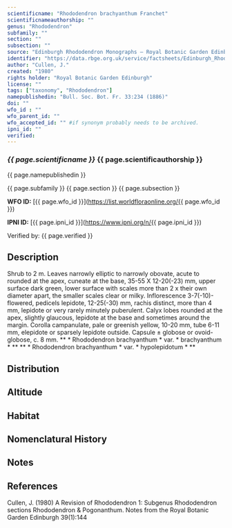 ```yaml
---
scientificname: "Rhododendron brachyanthum Franchet"
scientificnameauthorship: ""
genus: "Rhododendron"
subfamily: ""
section: ""
subsection: ""
source: "Edinburgh Rhododendron Monographs – Royal Botanic Garden Edinburgh"
identifier: "https://data.rbge.org.uk/service/factsheets/Edinburgh_Rhododendron_Monographs.xhtml"
author: "Cullen, J."
created: "1980"
rights holder: "Royal Botanic Garden Edinburgh"
license: ""
tags: ["taxonomy", "Rhododendron"]
namepublishedin: "Bull. Soc. Bot. Fr. 33:234 (1886)"
doi: ""
wfo_id : ""
wfo_parent_id: ""
wfo_accepted_id: "" #if synonym probably needs to be archived.                      
ipni_id: ""
verified:
---
```

### _{{ page.scientificname }}_ {{ page.scientificauthorship }}
 {{ page.namepublishedin }}

{{ page.subfamily }} {{ page.section }} {{ page.subsection }}

**WFO ID:** [{{ page.wfo_id }}](https://list.worldfloraonline.org/{{ page.wfo_id }})

**IPNI ID:** [{{ page.ipni_id }}](https://www.ipni.org/n/{{ page.ipni_id }})

Verified by: {{ page.verified }}



## Description
Shrub to 2 m. Leaves narrowly elliptic to narrowly obovate, acute to rounded at the apex, cuneate at the base, 35-55 X 12-20(-23) mm, upper surface dark green, lower surface with scales more than 2 x their own diameter apart, the smaller scales clear or milky. Inflorescence 3-7(-10)-flowered, pedicels lepidote, 12-25(-30) mm, rachis distinct, more than 4 mm, lepidote or very rarely minutely puberulent. Calyx lobes rounded at the apex, slightly glaucous, lepidote at the base and sometimes around the margin. Corolla campanulate, pale or greenish yellow, 10-20 mm, tube 6-11 mm, elepidote or sparsely lepidote outside. Capsule ± globose or ovoid-globose, c. 8 mm. ** * Rhododendron brachyanthum * var. * brachyanthum * ** ** * Rhododendron brachyanthum * var. * hypolepidotum * **

## Distribution


## Altitude


## Habitat


## Nomenclatural History

                       
## Notes


## References

Cullen, J. (1980) A Revision of Rhododendron 1: Subgenus Rhododendron sections Rhododendron & Pogonanthum. Notes from the Royal Botanic Garden Edinburgh 39(1):144
